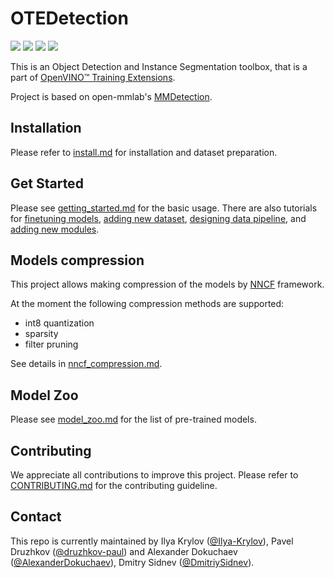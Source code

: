 # OTEDetection

![](https://img.shields.io/badge/python-3.6%2B-green)
![](https://img.shields.io/badge/pytorch-1.3%2B-orange)
![](https://img.shields.io/badge/openvino-2020.4-blue)
![](https://img.shields.io/badge/onnxruntime-1.1.2%2B-yellow)


This is an Object Detection and Instance Segmentation toolbox, that is a part of [OpenVINO™ Training Extensions](https://github.com/opencv/openvino_training_extensions).

Project is based on open-mmlab's [MMDetection](https://github.com/open-mmlab/mmdetection).

## Installation

Please refer to [install.md](docs/install.md) for installation and dataset preparation.

## Get Started

Please see [getting_started.md](docs/getting_started.md) for the basic usage. There are also tutorials for [finetuning models](docs/tutorials/finetune.md), [adding new dataset](docs/tutorials/new_dataset.md), [designing data pipeline](docs/tutorials/data_pipeline.md), and [adding new modules](docs/tutorials/new_modules.md).

## Models compression

This project allows making compression of the models by [NNCF](https://github.com/openvinotoolkit/nncf_pytorch) framework.

At the moment the following compression methods are supported:
* int8 quantization
* sparsity
* filter pruning

See details in [nncf_compression.md](docs/nncf_compression.md).

## Model Zoo

Please see [model_zoo.md](docs/model_zoo.md) for the list of pre-trained models.

## Contributing

We appreciate all contributions to improve this project. Please refer to [CONTRIBUTING.md](.github/CONTRIBUTING.md) for the contributing guideline.

## Contact

This repo is currently maintained by Ilya Krylov ([@Ilya-Krylov](https://github.com/Ilya-Krylov)), Pavel Druzhkov ([@druzhkov-paul](https://github.com/druzhkov-paul)) and Alexander Dokuchaev ([@AlexanderDokuchaev](https://github.com/AlexanderDokuchaev)), Dmitry Sidnev ([@DmitriySidnev](https://github.com/DmitriySidnev)).
